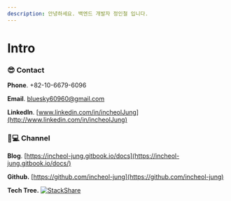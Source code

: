 ```yaml
---
description: 안녕하세요. 백엔드 개발자 정인철 입니다.
---
```


# Intro

### 😎 Contact

  **Phone**. +82-10-6679-6096  

  **Email**. [bluesky60960@gmail.com](mailto:bluesky60960@gmail.com)

  **LinkedIn**. [www.linkedin.com/in/incheolJung](http://www.linkedin.com/in/incheolJung)

### 👨💻 Channel

  **Blog**. [https://incheol-jung.gitbook.io/docs](https://incheol-jung.gitbook.io/docs/)

  **Github.** [https://github.com/incheol-jung](https://github.com/incheol-jung)

  **Tech Tree.** [![StackShare](http://img.shields.io/badge/tech-stack-0690fa.svg?style=flat)](https://stackshare.io/incheol-jung/incheol-jung)

